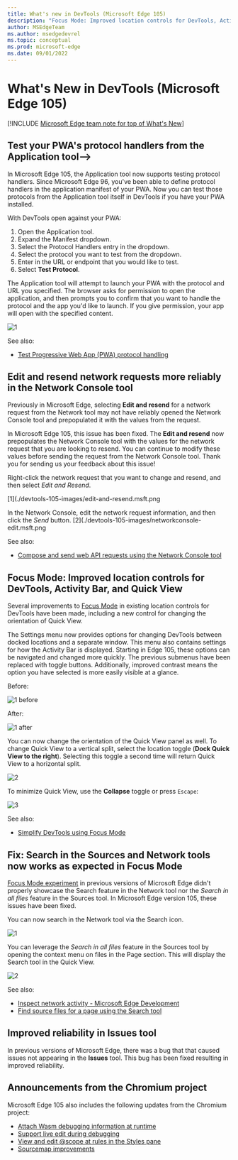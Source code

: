 ```yaml
---
title: What's new in DevTools (Microsoft Edge 105)
description: "Focus Mode: Improved location controls for DevTools, Activity Bar, and Quick View. Improved reliability in Issues tool. And more."
author: MSEdgeTeam
ms.author: msedgedevrel
ms.topic: conceptual
ms.prod: microsoft-edge
ms.date: 09/01/2022
---
```

# What's New in DevTools (Microsoft Edge 105)

[!INCLUDE [Microsoft Edge team note for top of What's New](../../includes/edge-whats-new-note.md)]

<!-- ====================================================================== -->
## Test your PWA's protocol handlers from the Application tool-->

<!-- Rank: 1 -->
<!-- Title: Test your PWA's protocol handlers from the Application tool  -->
<!-- Subtitle: From the Manifest section of the Application tool, you can now provide custom protocols to launch your PWA. -->

In Microsoft Edge 105, the Application tool now supports testing protocol handlers. Since Microsoft Edge 96, you've been able to define protocol handlers in the application manifest of your PWA. Now you can  test those protocols from the Application tool itself in DevTools if you have your PWA installed. 

With DevTools open against your PWA:
1. Open the Application tool.
2. Expand the Manifest dropdown.
3. Select the Protocol Handlers entry in the dropdown.
4. Select the protocol you want to test from the dropdown.
5. Enter in the URL or endpoint that you would like to test.
6. Select **Test Protocol**.

The Application tool will attempt to launch your PWA with the protocol and URL you specified. The browser asks for permission to open the application, and then prompts you to confirm that you want to handle the protocol and the app you'd like to launch. If you give permission, your app will open with the specified content.

<!-- (how to configure the DevTools correctly, a website or CodePen that the writer can use, where to navigate in the DevTools UI for the screenshot, etc.)
Refer to the attachment.

To take your own screenshot:
1. Open Microsoft Edge Beta, Dev, or Canary (just go to edge://version and ensure you're on version 105+)
2. Navigate to URL protocol handler (protocol-handler.glitch.me).
3. Install the PWA (see docs).
4. Open DevTools > Application tool.
5. Select the Manifest dropdown to expand it.
6. Select the Protocol Handler entry in the dropdown.
7 With the web+coffee:// protocol selected, enter into the textbox "americano".
8 Take a screenshot. Draw red highlight boxes over the "Protocol handlers" entry in the Manifest dropdown and around the Protocol Handlers section in the panel. -->

![1](./devtools-105-images/protocol-handler.png)

See also:

* [Test Progressive Web App (PWA) protocol handling](https://docs.microsoft.com/microsoft-edge/devtools-guide-chromium/progressive-web-apps/protocol-handlers)

<!-- ====================================================================== -->

## Edit and resend network requests more reliably in the Network Console tool

<!-- RANK 3 -->
<!-- Title: Edit and resend network requests more reliably in the Network Console tool  -->
<!-- Subtitle: Modify and resend network requests that have been logged in the Network tool with the Network Console tool. -->

Previously in Microsoft Edge, selecting **Edit and resend** for a network request from the Network tool may not have reliably opened the Network Console tool and prepopulated it with the values from the request. 

In Microsoft Edge 105, this issue has been fixed. The **Edit and resend** now prepopulates the Network Console tool with the values for the network request that you are looking to resend. You can continue to modify these values before sending the request from the Network Console tool. Thank you for sending us your feedback about this issue!

Right-click the network request that you want to change and resend, and then select *Edit and Resend*.

[1](./devtools-105-images/edit-and-resend.msft.png

In the Network Console, edit the network request information, and then click the *Send* button.
[2](./devtools-105-images/networkconsole-edit.msft.png


See also:
* [Compose and send web API requests using the Network Console tool](https://docs.microsoft.com/microsoft-edge/devtools-guide-chromium/network-console/network-console-tool#starting-from-the-network-tool)

<!-- ====================================================================== -->
## Focus Mode: Improved location controls for DevTools, Activity Bar, and Quick View

<!-- Rank 3 -->
<!-- Title: Focus Mode: Improved location controls for DevTools, Activity Bar, and Quick View -->
<!-- Subtitle: Focus Mode: Improved location controls for DevTools, Activity Bar, and Quick View. -->

Several improvements to [Focus Mode](https://docs.microsoft.com/microsoft-edge/devtools-guide-chromium/experimental-features/focus-mode) in existing location controls for DevTools have been made, including a new control for changing the orientation of Quick View.

The Settings menu now provides options for changing DevTools between docked locations and a separate window. This menu also contains settings for how the Activity Bar is displayed. Starting in Edge 105, these options can be navigated and changed more quickly. The previous submenus have been replaced with toggle buttons. Additionally, improved contrast means the option you have selected is more easily visible at a glance.

Before:

![1 before](./devtools-105-images/before-docking-menu.msft.png)

After:

![1 after](./devtools-105-images/after-docking-menu.msft.png)

<!-- 
Screenshot 1, "before" in Edge 104: Ensure Focus Mode is enabled. Open Settings menu, then navigate to the docking submenu to show options.
Screenshot 1, "after" in Edge 105: Ensure Focus Mode is enabled. Open Settings menu to show DevTools docking location and Activity Bar location settings. -->

You can now change the orientation of the Quick View panel as well. To change Quick View to a vertical split, select the location toggle (**Dock Quick View to the right**). Selecting this toggle a second time will return Quick View to a horizontal split.

![2](./devtools-105-images/quickview-console.png) 

<!-- 
Screenshot 2: Ensure Focus Mode is enabled. With Elements open in main panel and Console in Quick View, press the location toggle at the top right of Quick View to change its orientation to vertical. -->

To minimize Quick View, use the **Collapse** toggle or press `Escape`:

![3](./devtools-105-images/focus-mode-improved-location-controls3.png)
<!-- Screenshot 3: Continuation of previous screenshot. Minimize Quick View in vertical orientation with with Esc keyboard shortcut. See below. -->

See also:
* [Simplify DevTools using Focus Mode](../../../experimental-features/focus-mode.md)

<!-- ====================================================================== -->

## Fix: Search in the Sources and Network tools now works as expected in Focus Mode

<!-- Rank 4 -->
<!-- Title: Fix: Search in the Sources and Network tools now works as expected in Focus Mode  -->
<!-- Subtitle: Try Focus Mode, a new, more simplified, and streamlined UI for DevTools!-->

[Focus Mode experiment](https://docs.microsoft.com/microsoft-edge/devtools-guide-chromium/experimental-features/focus-mode#enable-focus-mode) in previous versions of Microsoft Edge didn't properly showcase the Search feature in the Network tool nor the *Search in all files* feature in the Sources tool. In Microsoft Edge version 105, these issues have been fixed.

You can now search in the Network tool via the Search icon.  

![1](./devtools-105-images/networking-search.png)

You can leverage the *Search in all files* feature in the Sources tool by opening the context menu on files in the Page section.  This will display the Search tool in the Quick View.

![2](./devtools-105-images/networking-search2.png)

<!-- Open Edge Beta, Dev, or Canary (navigate to edge://version and ensure you're on 105+)
1. Navigate to:  Simplify DevTools using Focus Mode - Microsoft Edge Development | Microsoft Docs
2. Open DevTools. Go to Settings > Experiments. Turn on Focus Mode. Reload DevTools
3. Open the Network tool. Refresh the page so you can see some network requests. Now select the Search (magnifying glass icon)
4. Take a screenshot
5. Open the Sources tool
6. Right-click docs.microsoft.com
7. Take a screenshot of the "Search in all files" context menu entry
8. Draw red highlight boxes around the Search icon and Search pane in the Network tool. Draw a red highlight box around the "Search in all files" entry in the context menu in the Sources tool. -->


See also:
* [Inspect network activity - Microsoft Edge Development](https://docs.microsoft.com/microsoft-edge/devtools-guide-chromium/network/#search-network-headers-and-responses)
* [Find source files for a page using the Search tool ](https://docs.microsoft.com/microsoft-edge/devtools-guide-chromium/search/search-tool)

<!-- ====================================================================== -->
## Improved reliability in Issues tool
<!-- Rank 6 -->
<!-- Title: Improved reliability in Issues tool -->
<!-- Subtitle: Improved reliability in Issues tool. -->

In previous versions of Microsoft Edge, there was a bug that that caused issues not appearing in the **Issues** tool.  This bug has been fixed resulting in improved reliability.  

<!-- See also:
* []()
* []() -->

<!-- ====================================================================== -->
## Announcements from the Chromium project

Microsoft Edge 105 also includes the following updates from the Chromium project:  

* [Attach Wasm debugging information at runtime](https://developer.chrome.com/blog/new-in-devtools-105/#wasm)
* [Support live edit during debugging](https://developer.chrome.com/blog/new-in-devtools-105/#live-edit)
* [View and edit @scope at rules in the Styles pane](https://developer.chrome.com/blog/new-in-devtools-105/#scope)
* [Sourcemap improvements](https://developer.chrome.com/blog/new-in-devtools-105/#sourcemaps)

<!-- ====================================================================== -->
<!-- uncomment if content is copied from developer.chrome.com to this page -->

<!-- > [!NOTE]
> Portions of this page are modifications based on work created and [shared by Google](https://developers.google.com/terms/site-policies) and used according to terms described in the [Creative Commons Attribution 4.0 International License](https://creativecommons.org/licenses/by/4.0).
> The original page for announcements from the Chromium project is [What's New in DevTools (Chrome 105)](https://developer.chrome.com/blog/new-in-devtools-105) and is authored by [Jecelyn Yeen](https://developers.google.com/web/resources/contributors#jecelynyeen) (Developer advocate working on Chrome DevTools at Google). -->


<!-- ====================================================================== -->
<!-- uncomment if content is copied from developer.chrome.com to this page -->

<!-- [![Creative Commons License.](../../../../media/cc-logo/88x31.png)](https://creativecommons.org/licenses/by/4.0)
This work is licensed under a [Creative Commons Attribution 4.0 International License](https://creativecommons.org/licenses/by/4.0). -->
